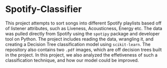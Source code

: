 # Spotify-Classifier

This project attempts to sort songs into different Spotify playlists based off of listener attributes, such as Liveness, Acousticness, Energy etc. The data was pulled directly from Spotify using the `spotipy` package and developer tool on
Python. The project includes reading the data, wrangling it, and creating a Decision Tree classification model using `scikit-learn`. The repository also contains two `.pdf` images, which are off decision trees built in the project. In this
project, we also analyzed the effetiveness of such a classification technique, and how our model could be improved.
